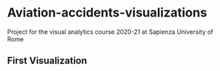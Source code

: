 # Aviation-accidents-visualizations
Project for the visual analytics course 2020-21 at Sapienza University of Rome

## First Visualization